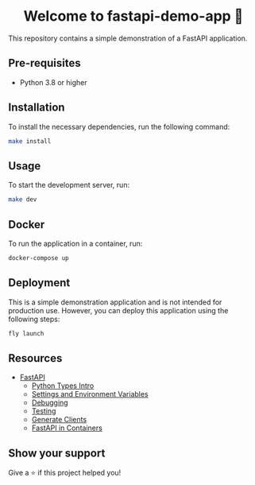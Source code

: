 <h1 align="center">Welcome to fastapi-demo-app 👋</h1>
<p>
  This repository contains a simple demonstration of a FastAPI application.
</p>

## Pre-requisites

- Python 3.8 or higher

## Installation

To install the necessary dependencies, run the following command:

```sh
make install
```

## Usage

To start the development server, run:

```sh
make dev
```

## Docker

To run the application in a container, run:

```sh
docker-compose up
```

## Deployment

This is a simple demonstration application and is not intended for production use. However, you can deploy this application using the following steps:

```sh
fly launch
```

## Resources

- [FastAPI](https://fastapi.tiangolo.com/)
  - [Python Types Intro](https://fastapi.tiangolo.com/python-types/)
  - [Settings and Environment Variables](https://fastapi.tiangolo.com/advanced/settings/)
  - [Debugging](https://fastapi.tiangolo.com/tutorial/debugging/)
  - [Testing](https://fastapi.tiangolo.com/tutorial/testing/)
  - [Generate Clients](https://fastapi.tiangolo.com/advanced/generate-clients/)
  - [FastAPI in Containers](https://fastapi.tiangolo.com/deployment/docker/)

## Show your support

Give a ⭐️ if this project helped you!
